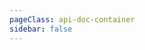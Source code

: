 ```yaml
---
pageClass: api-doc-container
sidebar: false
---
```


<ApiFrame href="../api/dv/index.html"></ApiFrame>
